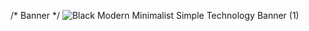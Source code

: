 /* Banner */
![Black Modern Minimalist Simple Technology Banner (1)](https://user-images.githubusercontent.com/108370739/206234535-74f666cc-1884-4512-bc07-02addfff7e32.png)
